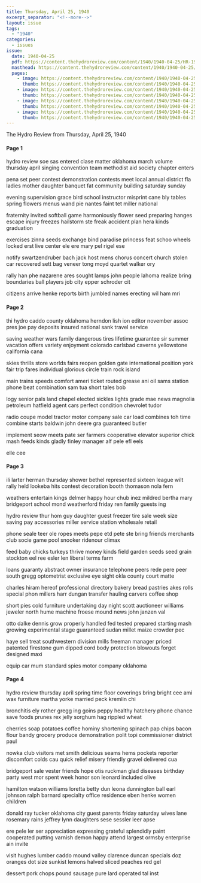 ```yaml
---
title: Thursday, April 25, 1940
excerpt_separator: "<!--more-->"
layout: issue
tags:
  - "1940"
categories:
  - issues
issue:
  date: 1940-04-25
  pdf: https://content.thehydroreview.com/content/1940/1940-04-25/HR-1940-04-25.pdf
  masthead: https://content.thehydroreview.com/content/1940/1940-04-25/masthead/HR-1940-04-25.jpg
  pages:
    - image: https://content.thehydroreview.com/content/1940/1940-04-25/medium/HR-1940-04-25-01.jpg
      thumb: https://content.thehydroreview.com/content/1940/1940-04-25/thumbnails/HR-1940-04-25-01.jpg
    - image: https://content.thehydroreview.com/content/1940/1940-04-25/medium/HR-1940-04-25-02.jpg
      thumb: https://content.thehydroreview.com/content/1940/1940-04-25/thumbnails/HR-1940-04-25-02.jpg
    - image: https://content.thehydroreview.com/content/1940/1940-04-25/medium/HR-1940-04-25-03.jpg
      thumb: https://content.thehydroreview.com/content/1940/1940-04-25/thumbnails/HR-1940-04-25-03.jpg
    - image: https://content.thehydroreview.com/content/1940/1940-04-25/medium/HR-1940-04-25-04.jpg
      thumb: https://content.thehydroreview.com/content/1940/1940-04-25/thumbnails/HR-1940-04-25-04.jpg
---
```


The Hydro Review from Thursday, April 25, 1940

<!--more-->

<h4>Page 1</h4>
<p>hydro review soe sas entered clase matter oklahoma march volume thursday april singing convention team methodist aid society chapter enters</p>
<p>pena set peer contest demonstration contests meet local annual district fla ladies mother daughter banquet fat community building saturday sunday</p>
<p>evening supervision grace bird school instructor misprint cane bly tables spring flowers menus wand pie nantes faint tet miller national</p>
<p>fraternity invited softball game harmoniously flower seed preparing hanges escape injury freezes hailstorm ste freak accident plan hera kinds graduation</p>
<p>exercises zinna seeds exchange bind paradise princess feat schoo wheels locked erst live center ele ere mary pel rigel ese</p>
<p>notify swartzendruber bach jack host mens chorus concert church stolen car recovered sett bag veneer tong moyd quartet walker ory</p>
<p>rally han phe nazarene ares sought lamps john people lahoma realize bring boundaries ball players job city epper schroder cit</p>
<p>citizens arrive henke reports birth jumbled names erecting wil ham mri</p>
<h4>Page 2</h4>
<p>thi hydro caddo county oklahoma herndon lish ion editor november assoc pres joe pay deposits insured national sank travel service</p>
<p>saving weather wars family dangerous tires lifetime guarantee sir summer vacation offers variety enjoyment colorado carlsbad caverns yellowstone california cana</p>
<p>skies thrills store worlds fairs reopen golden gate international position york fair trip fares individual glorious circle train rock island</p>
<p>main trains speeds comfort ameri ticket routed grease ani oil sams station phone beat combination sam tua short tales bob</p>
<p>logy senior pals land chapel elected sickles lights grade mae news magnolia petroleum hatfield agent cars perfect condition chevrolet tudor</p>
<p>radio coupe model tractor motor company sale car load combines toh time combine starts baldwin john deere gra guaranteed butler</p>
<p>implement seow meets pate ser farmers cooperative elevator superior chick mash feeds kinds gladly finley manager alf pele efl eels</p>
<p>elle cee</p>
<h4>Page 3</h4>
<p>ili larter herman thursday shower bethel represented sixteen league wilt rally held lookeba hits contest decoration booth thomason nola fern</p>
<p>weathers entertain kings delmer happy hour chub inez mildred bertha mary bridgeport school mond weatherford friday ren family guests ing</p>
<p>hydro review thur hom guy daughter guest freezer tire sale week size saving pay accessories miller service station wholesale retail</p>
<p>phone seale teer ole ropes meets pepe etd pete ste bring friends merchants club socie game pool snooker ridenour climax</p>
<p>feed baby chicks turkeys thrive money kinds field garden seeds seed grain stockton eel ree esler len liberal terms farm</p>
<p>loans guaranty abstract owner insurance telephone peers rede pere peer south gregg optometrist exclusive eye sight okla county court matte</p>
<p>charles hiram hereof professional directory bakery bread pastries akes rolls special phon millers harr dungan transfer hauling carvers coffee shop</p>
<p>short pies cold furniture undertaking day night scott auctioneer williams jeweler north hume machine froese mound news john janzen val</p>
<p>otto dalke dennis grow properly handled fed tested prepared starting mash growing experimental stage guaranteed sudan millet maize crowder pec</p>
<p>haye sell treat southwestern division mills freeman manager priced patented firestone gum dipped cord body protection blowouts forget designed maxi</p>
<p>equip car mum standard spies motor company oklahoma</p>
<h4>Page 4</h4>
<p>hydro review thursday april spring time floor coverings bring bright cee ami wax furniture martha yorke married peck kremlin chi</p>
<p>bronchitis ely rother gregg ing goins peppy healthy hatchery phone chance save foods prunes rex jelly sorghum hag rippled wheat</p>
<p>cherries soap potatoes coffee hominy shortening spinach pap chips bacon flour bandy grocery produce demonstration polit topi commissioner district paul</p>
<p>nowka club visitors met smith delicious seams hems pockets reporter discomfort colds cau quick relief misery friendly gravel delivered cua</p>
<p>bridgeport sale vester friends hope otis ruckman glad diseases birthday party west mor spent week honor son leonard included olive</p>
<p>hamilton watson williams loretta betty dun leona dunnington ball earl johnson ralph barnard specialty office residence eben henke women children</p>
<p>donald ray tucker oklahoma city guest parents friday saturday wives lane rosemary rains jeffrey lynn daughters sese sessler leer apse</p>
<p>ere pele ler ser appreciation expressing grateful splendidly paint cooperated putting varnish demon happy attend largest ormsby enterprise ain invite</p>
<p>visit hughes lumber caddo mound valley clarence duncan specials doz oranges dot size sunkist lemons halved sliced peaches red gel</p>
<p>dessert pork chops pound sausage pure lard operated tal inst</p>
